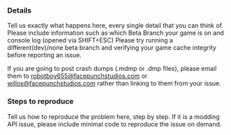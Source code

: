 ### Details
Tell us exactly what happens here, every single detail that you can think of.
Please include information such as which Beta Branch your game is on and console log (opened via SHIFT+ESC)
Please try running a different(dev)/none beta branch and verifying your game cache integrity before reporting an issue. 

If you are going to post crash dumps (.mdmp or .dmp files), please email them to robotboy655@facepunchstudios.com or willox@facepunchstudios.com rather than linking to them from your issue.

### Steps to reproduce
Tell us how to reproduce the problem here, step by step.
If it is a modding API issue, please include minimal code to reproduce the issue on demand.
